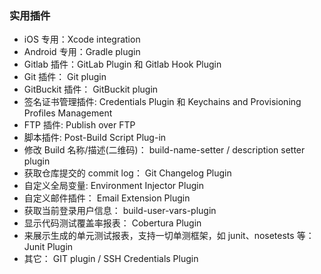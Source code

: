 ### 实用插件

* iOS 专用：Xcode integration
* Android 专用：Gradle plugin
* Gitlab 插件：GitLab Plugin 和 Gitlab Hook Plugin 
* Git 插件： Git plugin
* GitBuckit 插件： GitBuckit plugin
* 签名证书管理插件: Credentials Plugin 和 Keychains and Provisioning Profiles Management
* FTP 插件: Publish over FTP
* 脚本插件: Post-Build Script Plug-in
* 修改 Build 名称/描述(二维码)： build-name-setter / description setter plugin
* 获取仓库提交的 commit log： Git Changelog Plugin
* 自定义全局变量: Environment Injector Plugin
* 自定义邮件插件： Email Extension Plugin
* 获取当前登录用户信息： build-user-vars-plugin
* 显示代码测试覆盖率报表： Cobertura Plugin
* 来展示生成的单元测试报表，支持一切单测框架，如 junit、nosetests 等： Junit Plugin
* 其它： GIT plugin / SSH Credentials Plugin
